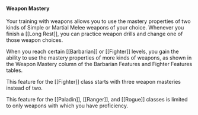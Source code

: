 #### Weapon Mastery
Your training with weapons allows you to use the mastery properties of two kinds of Simple or Martial Melee weapons of your choice. Whenever you finish a [[Long Rest]], you can practice weapon drills and change one of those weapon choices.

When you reach certain [[Barbarian]] or [[Fighter]] levels, you gain the ability to use the mastery properties of more kinds of weapons, as shown in the Weapon Mastery column of the Barbarian Features and Fighter Features tables.

This feature for the [[Fighter]] class starts with three weapon masteries instead of two.

This feature for the [[Paladin]], [[Ranger]], and [[Rogue]] classes is limited to only weapons with which you have proficiency.